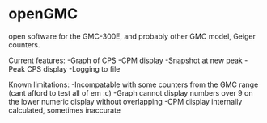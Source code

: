 # openGMC
open software for the GMC-300E, and probably other GMC model, Geiger counters.

Current features:
-Graph of CPS
-CPM display
-Snapshot at new peak
-Peak CPS display
-Logging to file

Known limitations:
-Incompatable with some counters from the GMC range (cant afford to test all of em :c)
-Graph cannot display numbers over 9 on the lower numeric display without overlapping
-CPM display internally calculated, sometimes inaccurate
